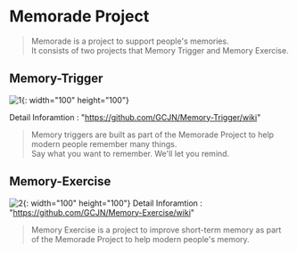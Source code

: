 # Memorade Project
>Memorade is a project to support people's memories. <br/>
It consists of two projects that Memory Trigger and Memory Exercise. 

## Memory-Trigger
![1](https://user-images.githubusercontent.com/23079095/41202754-785376e0-6d08-11e8-969c-19df7ad96367.png){: width="100" height="100"}

Detail Inforamtion : "https://github.com/GCJN/Memory-Trigger/wiki"
>Memory triggers are built as part of the Memorade Project to help modern people remember many things.<br/>
>Say what you want to remember. 
>We'll let you remind.

## Memory-Exercise
![2](https://user-images.githubusercontent.com/23079095/41202755-787af13e-6d08-11e8-8226-28623f29282a.png){: width="100" height="100"}
Detail Inforamtion : "https://github.com/GCJN/Memory-Exercise/wiki"
>Memory Exercise is a project to improve short-term memory as part of the Memorade Project to help modern people's memory. 
